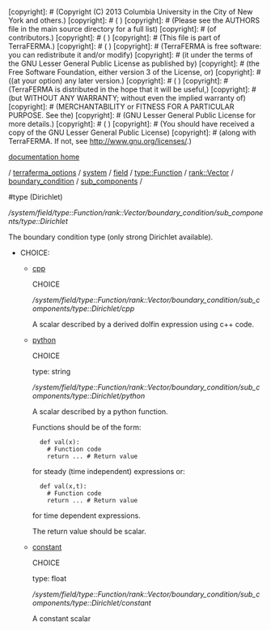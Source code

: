 [copyright]: # (Copyright (C) 2013 Columbia University in the City of New York and others.)
[copyright]: # ( )
[copyright]: # (Please see the AUTHORS file in the main source directory for a full list)
[copyright]: # (of contributors.)
[copyright]: # ( )
[copyright]: # (This file is part of TerraFERMA.)
[copyright]: # ( )
[copyright]: # (TerraFERMA is free software: you can redistribute it and/or modify)
[copyright]: # (it under the terms of the GNU Lesser General Public License as published by)
[copyright]: # (the Free Software Foundation, either version 3 of the License, or)
[copyright]: # ((at your option) any later version.)
[copyright]: # ( )
[copyright]: # (TerraFERMA is distributed in the hope that it will be useful,)
[copyright]: # (but WITHOUT ANY WARRANTY; without even the implied warranty of)
[copyright]: # (MERCHANTABILITY or FITNESS FOR A PARTICULAR PURPOSE. See the)
[copyright]: # (GNU Lesser General Public License for more details.)
[copyright]: # ( )
[copyright]: # (You should have received a copy of the GNU Lesser General Public License)
[copyright]: # (along with TerraFERMA. If not, see <http://www.gnu.org/licenses/>.)

[documentation home](Documentation)

/ [terraferma_options](../../../../../../../terraferma_options) / [system](../../../../../../system) / [field](../../../../../field) / [type::Function](../../../../type__Function) / [rank::Vector](../../../rank__Vector) / [boundary_condition](../../boundary_condition) / [sub_components](../sub_components) /

#type (Dirichlet)

*/system/field/type::Function/rank::Vector/boundary_condition/sub_components/type::Dirichlet*

The boundary condition type (only strong Dirichlet available).

* CHOICE:
    * [cpp](type__Dirichlet/cpp "child")

        CHOICE 

        */system/field/type::Function/rank::Vector/boundary_condition/sub_components/type::Dirichlet/cpp*

        A scalar described by a derived dolfin expression using c++ code.

    * [python](type__Dirichlet/python "child")

        CHOICE 

        type: string

        */system/field/type::Function/rank::Vector/boundary_condition/sub_components/type::Dirichlet/python*

        A scalar described by a python function.
        
        Functions should be of the form:
        
            def val(x):
              # Function code
              return ... # Return value
        
         for steady (time independent) expressions or:
        
            def val(x,t):
              # Function code
              return ... # Return value
        
         for time dependent expressions.
        
        The return value should be scalar.

    * [constant](type__Dirichlet/constant "child")

        CHOICE 

        type: float

        */system/field/type::Function/rank::Vector/boundary_condition/sub_components/type::Dirichlet/constant*

        A constant scalar

[autogenerated]: # (This file was automatically generated from the schema file:/home/cwilson/repos/github/TerraFERMA/TerraFERMA/buckettools/schemas/function.rng.)

